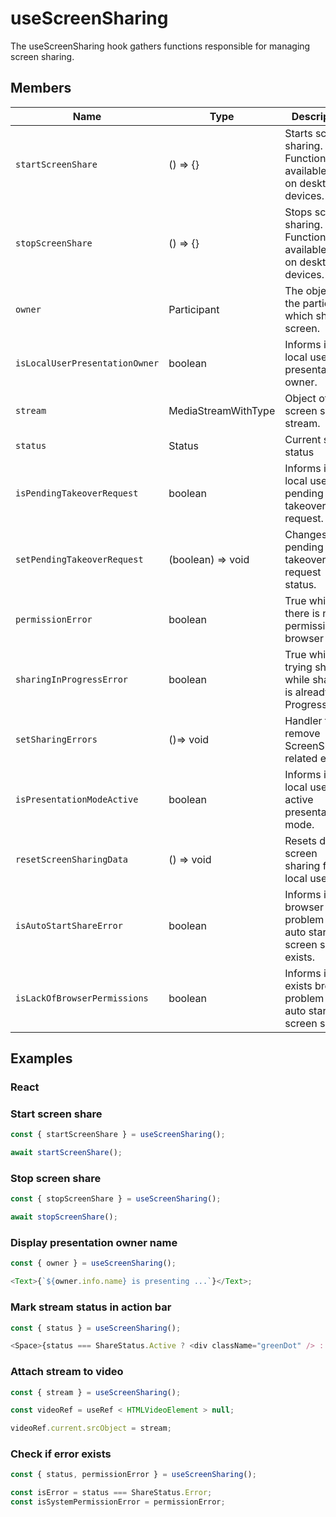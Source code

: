 # useScreenSharing

The useScreenSharing hook gathers functions responsible for managing screen sharing.

## Members

| Name                           | Type                | Description                                                        |
| ------------------------------ | ------------------- | ------------------------------------------------------------------ |
| `startScreenShare`             | () => {}            | Starts screen sharing. Function available only on desktop devices. |
| `stopScreenShare`              | () => {}            | Stops screen sharing. Function available only on desktop devices.  |
| `owner`                        | Participant         | The object of the participant which sharing screen.                |
| `isLocalUserPresentationOwner` | boolean             | Informs if local user is presentation owner.                       |
| `stream`                       | MediaStreamWithType | Object of screen share stream.                                     |
| `status`                       | Status              | Current share status                                               |
| `isPendingTakeoverRequest`     | boolean             | Informs if local user has pending takeover request.                |
| `setPendingTakeoverRequest`    | (boolean) => void   | Changes pending takeover request status.                           |
| `permissionError`              | boolean             | True while there is no permission for browser                      |
| `sharingInProgressError`       | boolean             | True while trying share while sharing is already in Progress       |
| `setSharingErrors`             | ()=> void           | Handler to remove ScreenSharing related errors                     |
| `isPresentationModeActive`     | boolean             | Informs if local user has active presentation mode.                |
| `resetScreenSharingData`       | () => void          | Resets data of screen sharing for local user.                      |
| `isAutoStartShareError`        | boolean             | Informs if a browser problem with auto start screen share exists.  |
| `isLackOfBrowserPermissions`   | boolean             | Informs if exists browser problem with auto start screen share.    |

## Examples

### React

### Start screen share

```javascript
const { startScreenShare } = useScreenSharing();

await startScreenShare();
```

### Stop screen share

```javascript
const { stopScreenShare } = useScreenSharing();

await stopScreenShare();
```

### Display presentation owner name

```javascript
const { owner } = useScreenSharing();

<Text>{`${owner.info.name} is presenting ...`}</Text>;
```

### Mark stream status in action bar

```javascript
const { status } = useScreenSharing();

<Space>{status === ShareStatus.Active ? <div className="greenDot" /> : <div className="redDot" />}</Space>;
```

### Attach stream to video

```javascript
const { stream } = useScreenSharing();

const videoRef = useRef < HTMLVideoElement > null;

videoRef.current.srcObject = stream;
```

### Check if error exists

```javascript
const { status, permissionError } = useScreenSharing();

const isError = status === ShareStatus.Error;
const isSystemPermissionError = permissionError;
```
